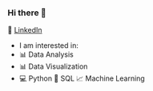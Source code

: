 ### Hi there 👋
:office: [LinkedIn](https://www.linkedin.com/in/shrustigasr/)
- I am interested in:
- :bar_chart: Data Analysis
- :bar_chart: Data Visualization
- :computer: Python
:file_folder: SQL
:chart_with_upwards_trend: Machine Learning


<!--
**ShrustigaSR/ShrustigaSR** is a ✨ _special_ ✨ repository because its `README.md` (this file) appears on your GitHub profile.

Here are some ideas to get you started:

- 🔭 I’m currently working on ...
- 🌱 I’m currently learning ...
- 👯 I’m looking to collaborate on ...
- 🤔 I’m looking for help with ...
- 💬 Ask me about ...
- 📫 How to reach me: ...
- 😄 Pronouns: ...
- ⚡ Fun fact: ...
-->
